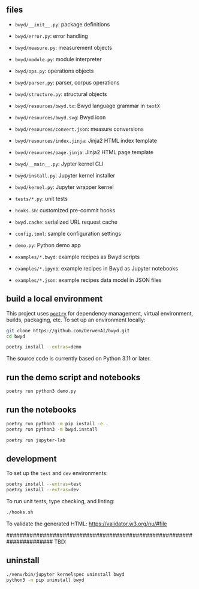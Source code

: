 ## files

  - `bwyd/__init__.py`: package definitions
  - `bwyd/error.py`: error handling
  - `bwyd/measure.py`: measurement objects
  - `bwyd/module.py`: module interpreter
  - `bwyd/ops.py`: operations objects
  - `bwyd/parser.py`: parser, corpus operations
  - `bwyd/structure.py`: structural objects

  - `bwyd/resources/bwyd.tx`: Bwyd language grammar in `textX`
  - `bwyd/resources/bwyd.svg`: Bwyd icon
  - `bwyd/resources/convert.json`: measure conversions
  - `bwyd/resources/index.jinja`: Jinja2 HTML index template
  - `bwyd/resources/page.jinja`: Jinja2 HTML page template

  - `bwyd/__main__.py`: Jypter kernel CLI
  - `bwyd/install.py`: Jupyter kernel installer
  - `bwyd/kernel.py`: Jupyter wrapper kernel

  - `tests/*.py`: unit tests
  - `hooks.sh`: customized pre-commit hooks

  - `bwyd.cache`: serialized URL request cache
  - `config.toml`: sample configuration settings

  - `demo.py`: Python demo app
  - `examples/*.bwyd`: example recipes as Bwyd scripts
  - `examples/*.ipynb`: example recipes in Bwyd as Jupyter notebooks
  - `examples/*.json`: example recipes data model in JSON files


## build a local environment

This project uses [`poetry`](https://python-poetry.org/docs/basic-usage/)
for dependency management, virtual environment, builds, packaging, etc.
To set up an environment locally:

```bash
git clone https://github.com/DerwenAI/bwyd.git
cd bwyd

poetry install --extras=demo
```

The source code is currently based on Python 3.11 or later.


## run the demo script and notebooks

```bash
poetry run python3 demo.py
```

## run the notebooks

```bash
poetry run python3 -m pip install -e .
poetry run python3 -m bwyd.install
```

```bash
poetry run jupyter-lab
```


## development

To set up the `test` and `dev` environments:

```bash
poetry install --extras=test
poetry install --extras=dev
```

To run unit tests, type checking, and linting:

```bash
./hooks.sh
```

To validate the generated HTML:
<https://validator.w3.org/nu/#file>


######################################################################
TBD:

## uninstall

```bash
./venv/bin/jupyter kernelspec uninstall bwyd
python3 -m pip uninstall bwyd
```
